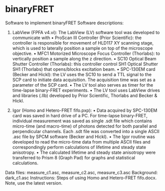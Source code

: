 # binaryFRET
Software to implement binaryFRET
Software descriptions:
1.	LabView (FPFA v4.vi): The LabView (LV) software tool was developed to communicate with
•	ProScan III Controller (Prior Scientific): the controller is responsible for movement of HLD117 XY scanning stage, which is used to laterally position a sample on top of the microscope objective.
•	MFC1 Motorized Microscope Focus Controller (Thorlabs): to vertically position a sample along the z direction.
•	SC10 Optical Beam Shutter Controller (Thorlabs): this controller control SH1 Optical Shutter SH1 (Thorlabs) that opens/blocks excitation beam.
•	SPC-130EM card (Becker and Hickl): the LV uses the SC10 to send a TTL signal to the SCP card to initiate data acquisition. The acquisition time was set as a parameter of the SCP card.
•	The LV tool also serves as timer for the time-lapse binary-FRET experiments.
•	The LV tool uses LabView drives and libraries (.llb) developed by Prior Scientific, Thorlabs and Becker & Hickl. 

2.	Igor (Homo and Hetero-FRET fifo.pxp):
•	Data acquired by SPC-130EM card was saved in hard drive of a PC. For time-lapse binary-FRET, individual measurement was saved as single .sdt file which contains micro-time (and macro-time) of photons detected for both parallel and perpendicular channels. Each .sdt file was converted into a single ASCII .asc file by SPCM software (Becker and Hickl). 
•	The Igor routine was developed to read the micro-time data from multiple ASCII files and correspondingly perform calculations of lifetime and steady state anisotropy.
•	The calculated lifetime and steady state anisotropy were transferred to Prism 8 (Graph Pad) for graphs and statistical calculations.

Data files: measure_c1.asc, measure_c2.asc, measure_c3.asc
Background: dark_c1.asc
Instructions: Steps of using Homo and Hetero-FRET fifo.docx. Note, use the latest version.
